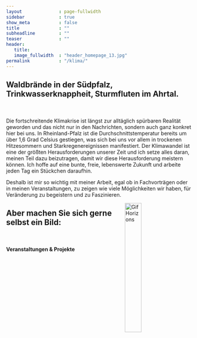 ```yaml
---
layout              : page-fullwidth
sidebar             : true
show_meta           : false
title               : ""
subheadline         : ""
teaser              : ""
header:
   title: 
   image_fullwidth  : "header_homepage_13.jpg"
permalink           : "/klima/"
---
```


<style>
  /* Desktop-Stile */
  h3 {
    font-size: 1.5em;
  }
  
  img {
    float: right;
    width: 30%;
    margin-left: 20px;
  }
  
  /* Mobile Stile */
  @media (max-width: 600px) {
    h3 {
      font-size: 1.2em;
    }
    
    img {
      float: none;
      display: block;
      margin: 0 auto;
      width: 70%;
      height: auto;
      margin-top: 20px;
      margin-bottom: 20px;
    }
  }
</style>

<h3> Waldbrände in der Südpfalz, Trinkwasserknappheit, Sturmfluten im Ahrtal. </h3> <br>

Die fortschreitende Klimakrise ist längst zur alltäglich spürbaren Realität geworden und das nicht nur in den Nachrichten, sondern auch ganz konkret hier bei uns.
In Rheinland-Pfalz ist die Durchschnittstemperatur bereits um über 1,6 Grad Celsius gestiegen, was sich bei uns vor allem in trockenen Hitzesommern und Starkregenereignissen manifestiert.
Der Klimawandel ist eine der größten Herausforderungen unserer Zeit und ich setze alles daran, meinen Teil dazu beizutragen, damit wir diese Herausforderung meistern können. Ich hoffe auf eine bunte, freie, lebenswerte Zukunft und arbeite jeden Tag ein Stückchen daraufhin.

Deshalb ist mir so wichtig mit meiner Arbeit, egal ob in Fachvorträgen oder in meinen Veranstaltungen, zu zeigen wie viele Möglichkeiten wir haben, für Veränderung zu begeistern und zu Faszinieren.

<img src="https://github.com/KayceeHesse/kayceehesse-landau.github.io/blob/main/images/Horizons%20-%20Website.gif?raw=true" alt="Gif Horizons" height="30%" width="30%" hspace=30>

<h3> Aber machen Sie sich gerne selbst ein Bild: </h3> <br>

<b> Veranstaltungen & Projekte </b> 
